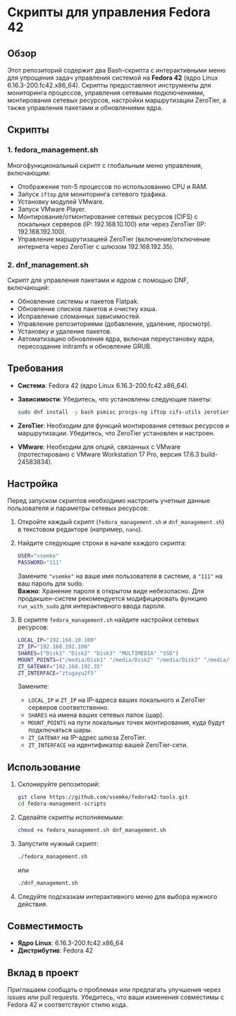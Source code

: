 # Скрипты для управления Fedora 42

## Обзор

Этот репозиторий содержит два Bash-скрипта с интерактивными меню для упрощения задач управления системой на **Fedora 42** (ядро Linux 6.16.3-200.fc42.x86_64). Скрипты предоставляют инструменты для мониторинга процессов, управления сетевыми подключениями, монтирования сетевых ресурсов, настройки маршрутизации ZeroTier, а также управления пакетами и обновлениями ядра.

## Скрипты

### 1. fedora_management.sh

Многофункциональный скрипт с глобальным меню управления, включающим:

- Отображение топ-5 процессов по использованию CPU и RAM.
- Запуск `iftop` для мониторинга сетевого трафика.
- Установку модулей VMware.
- Запуск VMware Player.
- Монтирование/отмонтирование сетевых ресурсов (CIFS) с локальных серверов (IP: 192.168.10.100) или через ZeroTier (IP: 192.168.192.100).
- Управление маршрутизацией ZeroTier (включение/отключение интернета через ZeroTier с шлюзом 192.168.192.35).

### 2. dnf_management.sh

Скрипт для управления пакетами и ядром с помощью DNF, включающий:

- Обновление системы и пакетов Flatpak.
- Обновление списков пакетов и очистку кэша.
- Исправление сломанных зависимостей.
- Управление репозиториями (добавление, удаление, просмотр).
- Установку и удаление пакетов.
- Автоматизацию обновления ядра, включая переустановку ядра, пересоздание initramfs и обновление GRUB.

## Требования

- **Система**: Fedora 42 (ядро Linux 6.16.3-200.fc42.x86_64).
- **Зависимости**: Убедитесь, что установлены следующие пакеты:

  ```bash
  sudo dnf install -y bash psmisc procps-ng iftop cifs-utils zerotier-one dnf akmods dkms
  ```
- **ZeroTier**: Необходим для функций монтирования сетевых ресурсов и маршрутизации. Убедитесь, что ZeroTier установлен и настроен.
- **VMware**: Необходим для опций, связанных с VMware (протестировано с VMware Workstation 17 Pro, версия 17.6.3 build-24583834).

## Настройка

Перед запуском скриптов необходимо настроить учетные данные пользователя и параметры сетевых ресурсов:

1. Откройте каждый скрипт (`fedora_management.sh` и `dnf_management.sh`) в текстовом редакторе (например, `nano`).

2. Найдите следующие строки в начале каждого скрипта:

   ```bash
   USER="vsemke"
   PASSWORD="111"
   ```

   Замените `"vsemke"` на ваше имя пользователя в системе, а `"111"` на ваш пароль для sudo.\
   **Важно**: Хранение пароля в открытом виде небезопасно. Для продакшен-систем рекомендуется модифицировать функцию `run_with_sudo` для интерактивного ввода пароля.

3. В скрипте `fedora_management.sh` найдите настройки сетевых ресурсов:

   ```bash
   LOCAL_IP="192.168.10.100"
   ZT_IP="192.168.192.100"
   SHARES=("Disk1" "Disk2" "Disk3" "MULTIMEDIA" "SSD")
   MOUNT_POINTS=("/media/Disk1" "/media/Disk2" "/media/Disk3" "/media/MULTIMEDIA" "/media/SSD")
   ZT_GATEWAY="192.168.192.35"
   ZT_INTERFACE="ztugayu2f5"
   ```

   Замените:

   - `LOCAL_IP` и `ZT_IP` на IP-адреса ваших локального и ZeroTier серверов соответственно.
   - `SHARES` на имена ваших сетевых папок (шар).
   - `MOUNT_POINTS` на пути локальных точек монтирования, куда будут подключаться шары.
   - `ZT_GATEWAY` на IP-адрес шлюза ZeroTier.
   - `ZT_INTERFACE` на идентификатор вашей ZeroTier-сети.

## Использование

1. Склонируйте репозиторий:

   ```bash
   git clone https://github.com/vsemke/fedora42-tools.git
   cd fedora-management-scripts
   ```

2. Сделайте скрипты исполняемыми:

   ```bash
   chmod +x fedora_management.sh dnf_management.sh
   ```

3. Запустите нужный скрипт:

   ```bash
   ./fedora_management.sh
   ```

   или

   ```bash
   ./dnf_management.sh
   ```

4. Следуйте подсказкам интерактивного меню для выбора нужного действия.

## Совместимость

- **Ядро Linux**: 6.16.3-200.fc42.x86_64
- **Дистрибутив**: Fedora 42

## Вклад в проект

Приглашаем сообщать о проблемах или предлагать улучшения через issues или pull requests. Убедитесь, что ваши изменения совместимы с Fedora 42 и соответствуют стилю кода.
